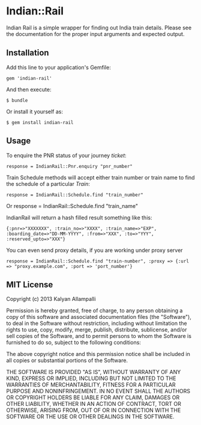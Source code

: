 # Indian::Rail

Indian Rail is a simple wrapper for finding out India train details. Please see the documentation for the proper input arguments and expected output.

## Installation

Add this line to your application's Gemfile:

    gem 'indian-rail'

And then execute:

    $ bundle

Or install it yourself as:

    $ gem install indian-rail

## Usage

To enquire the PNR status of your journey *ticket*:

	response = IndianRail::Pnr.enquiry "pnr_number"
	
Train Schedule methods will accept either train number or train name to find the schedule of a particular *Train*:

	response = IndianRail::Schedule.find "train_number"
	
Or
	response = IndianRail::Schedule.find "train_name"
	
IndianRail will return a hash filled result something like this:
	
	{:pnr=>"XXXXXXX", :train_no=>"XXXX", :train_name=>"EXP", :boarding_date=>"DD-MM-YYYY", :from=>"XXX", :to=>"YYY", :reserved_upto=>"XXX"}

You can even send proxy details, if you are working under proxy server

	response = IndianRail::Schedule.find "train-number", :proxy => {:url => "proxy.example.com", :port => 'port_number'}
	
## MIT License

Copyright (c) 2013 Kalyan Allampalli

Permission is hereby granted, free of charge, to any person obtaining
a copy of this software and associated documentation files (the
"Software"), to deal in the Software without restriction, including
without limitation the rights to use, copy, modify, merge, publish,
distribute, sublicense, and/or sell copies of the Software, and to
permit persons to whom the Software is furnished to do so, subject to
the following conditions:

The above copyright notice and this permission notice shall be
included in all copies or substantial portions of the Software.

THE SOFTWARE IS PROVIDED "AS IS", WITHOUT WARRANTY OF ANY KIND,
EXPRESS OR IMPLIED, INCLUDING BUT NOT LIMITED TO THE WARRANTIES OF
MERCHANTABILITY, FITNESS FOR A PARTICULAR PURPOSE AND
NONINFRINGEMENT. IN NO EVENT SHALL THE AUTHORS OR COPYRIGHT HOLDERS BE
LIABLE FOR ANY CLAIM, DAMAGES OR OTHER LIABILITY, WHETHER IN AN ACTION
OF CONTRACT, TORT OR OTHERWISE, ARISING FROM, OUT OF OR IN CONNECTION
WITH THE SOFTWARE OR THE USE OR OTHER DEALINGS IN THE SOFTWARE.